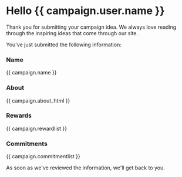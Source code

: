 # Hello {{ campaign.user.name }}

Thank you for submitting your campaign idea. We always love reading through the inspiring ideas that come through our site.

You've just submitted the following information:

### Name

{{ campaign.name }}

### About

{{ campaign.about_html }}

### Rewards

{{ campaign.rewardlist }}

### Commitments

{{ campaign.commitmentlist }}

As soon as we've reviewed the information, we'll get back to you.
